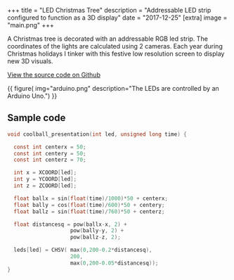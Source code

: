 +++
title = "LED Christmas Tree"
description = "Addressable LED strip configured to function as a 3D display"
date = "2017-12-25"
[extra]
image = "main.png"
+++

A Christmas tree is decorated with an addressable RGB led strip. The coordinates of the lights are calculated using 2 cameras. Each year during Christmas holidays I tinker with this festive low resolution screen to display new 3D visuals.

[View the source code on Github](https://github.com/mollikka/LedChristmas)

{{
    figure(
        img="arduino.png"
        description="The LEDs are controlled by an Arduino Uno.")
}}

## Sample code

```c
void coolball_presentation(int led, unsigned long time) {

  const int centerx = 50;
  const int centery = 50;
  const int centerz = 70;

  int x = XCOORD[led];
  int y = YCOORD[led];
  int z = ZCOORD[led];

  float ballx = sin(float(time)/1000)*50 + centerx;
  float bally = cos(float(time)/600)*50 + centery;
  float ballz = sin(float(time)/760)*50 + centerz;

  float distancesq = pow(ballx-x, 2) +
                    pow(bally-y, 2) +
                    pow(ballz-z, 2);

  leds[led] = CHSV( max(0,200-0.2*distancesq),
                    200,
                    max(0,200-0.05*distancesq));
}
```
